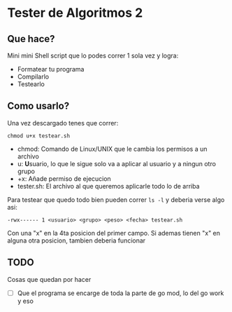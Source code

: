 # Tester de Algoritmos 2
## Que hace?
Mini mini Shell script que lo podes correr 1 sola vez y logra:
- Formatear tu programa
- Compilarlo
- Testearlo

## Como usarlo?
Una vez descargado tenes que correr:
```
chmod u+x testear.sh
```
- chmod: Comando de Linux/UNIX que le cambia los permisos a un archivo
- u: **U**suario, lo que le sigue solo va a aplicar al usuario y a ningun otro grupo
- +x: Añade permiso de ejecucion
- tester.sh: El archivo al que queremos aplicarle todo lo de arriba

Para testear que quedo todo bien pueden correr `ls -l` y deberia verse algo asi:
```
-rwx------ 1 <usuario> <grupo> <peso> <fecha> testear.sh
```

Con una "x" en la 4ta posicion del primer campo. Si ademas tienen "x" en alguna otra posicion, tambien deberia funcionar

## TODO
Cosas que quedan por hacer
- [ ] Que el programa se encarge de toda la parte de go mod, lo del go work y eso
